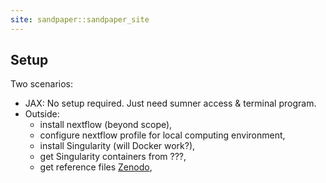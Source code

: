 ```yaml
---
site: sandpaper::sandpaper_site
---
```


## Setup

Two scenarios:

- JAX: No setup required. Just need sumner access & terminal program.
- Outside: 
  - install nextflow (beyond scope), 
  - configure nextflow profile for local computing environment, 
  - install Singularity (will Docker work?),
  - get Singularity containers from ???,
  - get reference files [Zenodo](https://zenodo.org/record/8289936),
  


[workbench]: https://carpentries.github.io/sandpaper-docs

